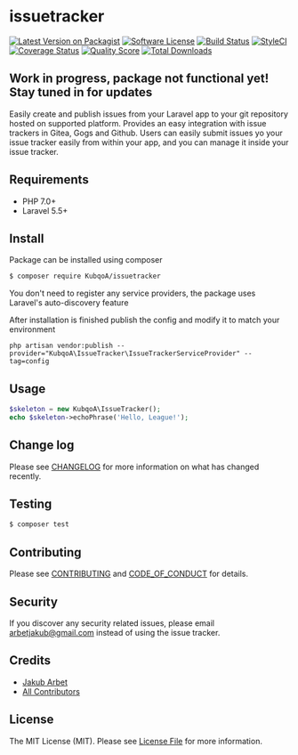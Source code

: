 # issuetracker

[![Latest Version on Packagist][ico-version]][link-packagist]
[![Software License][ico-license]](LICENSE.md)
[![Build Status][ico-travis]][link-travis]
[![StyleCI][ico-styleci]][link-styleci]
[![Coverage Status][ico-scrutinizer]][link-scrutinizer]
[![Quality Score][ico-code-quality]][link-code-quality]
[![Total Downloads][ico-downloads]][link-downloads]

## Work in progress, package not functional yet! Stay tuned in for updates

Easily create and publish issues from your Laravel app to your git repository hosted on supported platform. Provides an easy integration with issue trackers in Gitea, Gogs and Github.
Users can easily submit issues yo your issue tracker easily from within your app, and you can manage it inside your issue tracker.

## Requirements

- PHP 7.0+
- Laravel 5.5+

## Install

Package can be installed using composer
``` bash
$ composer require KubqoA/issuetracker
```
You don't need to register any service providers, the package uses Laravel's auto-discovery feature

After installation is finished publish the config and modify it to match your environment
````
php artisan vendor:publish --provider="KubqoA\IssueTracker\IssueTrackerServiceProvider" --tag=config
````

## Usage

``` php
$skeleton = new KubqoA\IssueTracker();
echo $skeleton->echoPhrase('Hello, League!');
```

## Change log

Please see [CHANGELOG](CHANGELOG.md) for more information on what has changed recently.

## Testing

``` bash
$ composer test
```

## Contributing

Please see [CONTRIBUTING](CONTRIBUTING.md) and [CODE_OF_CONDUCT](CODE_OF_CONDUCT.md) for details.

## Security

If you discover any security related issues, please email arbetjakub@gmail.com instead of using the issue tracker.

## Credits

- [Jakub Arbet][link-author]
- [All Contributors][link-contributors]

## License

The MIT License (MIT). Please see [License File](LICENSE.md) for more information.

[ico-version]: https://img.shields.io/packagist/v/KubqoA/issuetracker.svg?style=flat-square
[ico-license]: https://img.shields.io/badge/license-MIT-brightgreen.svg?style=flat-square
[ico-travis]: https://img.shields.io/travis/KubqoA/issuetracker/master.svg?style=flat-square
[ico-styleci]: https://github.styleci.io/repos/137647384/shield?branch=master
[ico-scrutinizer]: https://img.shields.io/scrutinizer/coverage/g/KubqoA/issuetracker.svg?style=flat-square
[ico-code-quality]: https://img.shields.io/scrutinizer/g/KubqoA/issuetracker.svg?style=flat-square
[ico-downloads]: https://img.shields.io/packagist/dt/KubqoA/issuetracker.svg?style=flat-square

[link-packagist]: https://packagist.org/packages/KubqoA/issuetracker
[link-travis]: https://travis-ci.org/KubqoA/issuetracker
[link-styleci]: https://github.styleci.io/repos/137647384
[link-scrutinizer]: https://scrutinizer-ci.com/g/KubqoA/issuetracker/code-structure
[link-code-quality]: https://scrutinizer-ci.com/g/KubqoA/issuetracker
[link-downloads]: https://packagist.org/packages/KubqoA/issuetracker
[link-author]: https://github.com/KubqoA
[link-contributors]: ../../contributors
